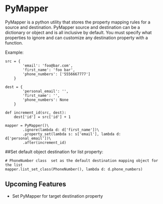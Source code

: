 # PyMapper

PyMapper is a python utility that stores the property mapping rules for a source and destination.
PyMapper source and destination can be a dictionary or object and is all inclusive by default.
You must specify what properties to ignore and can customize any destination property with a function.

Example:

    src = {
            'email': 'foo@bar.com',
            'first_name': 'foo bar',
            'phone_numbers': ['5556667777']
        }

    dest = {
            'personal_email': '',
            'first_name': '',
            'phone_numbers': None
        }

    def increment_id(src, dest):
        dest['id'] = src['id'] + 1

    mapper = PyMapper()\
            .ignore(lambda d: d['first_name'])\
            .property_set(lambda s: s['email'], lambda d: d['personal_email'])\
            .after(increment_id)

##Set default object destination for list property:

    # PhoneNumber class  set as the default destination mapping object for the list
    mapper.list_set_class(PhoneNumber(), lambda d: d.phone_numbers)

## Upcoming Features
- Set PyMapper for target destination property
